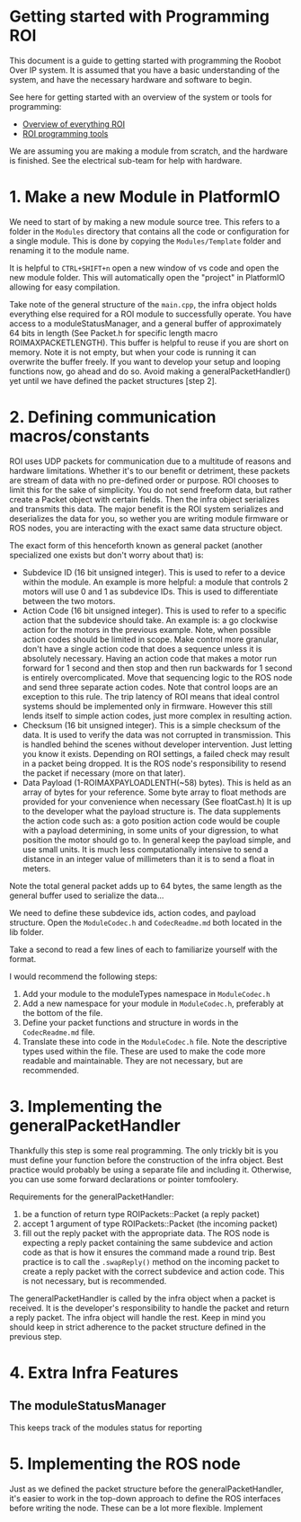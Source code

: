 # Getting started with Programming ROI

This document is a guide to getting started with programming the Roobot Over IP system. It is assumed that you have a basic understanding of the system, and have the necessary hardware and software to begin.

See here for getting started with an overview of the system or tools for programming:

-   [Overview of everything ROI](ROIAll.md)
-   [ROI programming tools](../Modules/Platformio.md)

We are assuming you are making a module from scratch, and the hardware is finished. See the electrical sub-team for help with hardware.

# 1. Make a new Module in PlatformIO

We need to start of by making a new module source tree. This refers to a folder in the `Modules` directory that contains all the code or configuration for a single module. This is done by copying the `Modules/Template` folder and renaming it to the module name.

It is helpful to `CTRL+SHIFT+n` open a new window of vs code and open the new module folder. This will automatically open the "project" in PlatformIO allowing for easy compilation.

Take note of the general structure of the `main.cpp`, the infra object holds everything else required for a ROI module to successfully operate. You have access to a moduleStatusManager, and a general buffer of approximately 64 bits in length (See Packet.h for specific length macro ROIMAXPACKETLENGTH). This buffer is helpful to reuse if you are short on memory. Note it is not empty, but when your code is running it can overwrite the buffer freely. If you want to develop your setup and looping functions now, go ahead and do so. Avoid making a generalPacketHandler() yet until we have defined the packet structures [step 2].

# 2. Defining communication macros/constants

ROI uses UDP packets for communication due to a multitude of reasons and hardware limitations. Whether it's to our benefit or detriment, these packets are stream of data with no pre-defined order or purpose. ROI chooses to limit this for the sake of simplicity. You do not send freeform data, but rather create a Packet object with certain fields. Then the infra object serializes and transmits this data. The major benefit is the ROI system serializes and deserializes the data for you, so wether you are writing module firmware or ROS nodes, you are interacting with the exact same data structure object.

The exact form of this henceforth known as general packet (another specialized one exists but don't worry about that) is:

-   Subdevice ID (16 bit unsigned integer). This is used to refer to a device within the module. An example is more helpful: a module that controls 2 motors will use 0 and 1 as subdevice IDs. This is used to differentiate between the two motors.
-   Action Code (16 bit unsigned integer). This is used to refer to a specific action that the subdevice should take. An example is: a go clockwise action for the motors in the previous example. Note, when possible action codes should be limited in scope. Make control more granular, don't have a single action code that does a sequence unless it is absolutely necessary. Having an action code that makes a motor run forward for 1 second and then stop and then run backwards for 1 second is entirely overcomplicated. Move that sequencing logic to the ROS node and send three separate action codes. Note that control loops are an exception to this rule. The trip latency of ROI means that ideal control systems should be implemented only in firmware. However this still lends itself to simple action codes, just more complex in resulting action.
-   Checksum (16 bit unsigned integer). This is a simple checksum of the data. It is used to verify the data was not corrupted in transmission. This is handled behind the scenes without developer intervention. Just letting you know it exists. Depending on ROI settings, a failed check may result in a packet being dropped. It is the ROS node's responsibility to resend the packet if necessary (more on that later).
-   Data Payload (1-ROIMAXPAYLOADLENTH(~58) bytes). This is held as an array of bytes for your reference. Some byte array to float methods are provided for your convenience when necessary (See floatCast.h) It is up to the developer what the payload structure is. The data supplements the action code such as: a goto position action code would be couple with a payload determining, in some units of your digression, to what position the motor should go to. In general keep the payload simple, and use small units. It is much less computationally intensive to send a distance in an integer value of millimeters than it is to send a float in meters.

Note the total general packet adds up to 64 bytes, the same length as the general buffer used to serialize the data...

We need to define these subdevice ids, action codes, and payload structure. Open the `ModuleCodec.h` and `CodecReadme.md` both located in the lib folder.

Take a second to read a few lines of each to familiarize yourself with the format.

I would recommend the following steps:

1. Add your module to the moduleTypes namespace in `ModuleCodec.h`
2. Add a new namespace for your module in `ModuleCodec.h`, preferably at the bottom of the file.
3. Define your packet functions and structure in words in the `CodecReadme.md` file.
4. Translate these into code in the `ModuleCodec.h` file. Note the descriptive types used within the file. These are used to make the code more readable and maintainable. They are not necessary, but are recommended.

# 3. Implementing the generalPacketHandler

Thankfully this step is some real programming. The only trickly bit is you must define your function before the construction of the infra object. Best practice would probably be using a separate file and including it. Otherwise, you can use some forward declarations or pointer tomfoolery.

Requirements for the generalPacketHandler:

1. be a function of return type ROIPackets::Packet (a reply packet)
2. accept 1 argument of type ROIPackets::Packet (the incoming packet)
3. fill out the reply packet with the appropriate data. The ROS node is expecting a reply packet containing the same subdevice and action code as that is how it ensures the command made a round trip. Best practice is to call the `.swapReply()` method on the incoming packet to create a reply packet with the correct subdevice and action code. This is not necessary, but is recommended.

The generalPacketHandler is called by the infra object when a packet is received. It is the developer's responsibility to handle the packet and return a reply packet. The infra object will handle the rest. Keep in mind you should keep in strict adherence to the packet structure defined in the previous step.

# 4. Extra Infra Features

## The moduleStatusManager

This keeps track of the modules status for reporting

# 5. Implementing the ROS node

Just as we defined the packet structure before the generalPacketHandler, it's easier to work in the top-down approach to define the ROS interfaces before writing the node. These can be a lot more flexible. Implement
